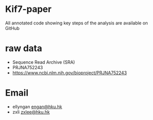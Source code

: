 # Kif7-paper
All annotated code showing key steps of the analysis are available on GitHub 


# raw data
- Sequence Read Archive (SRA)
- PRJNA752243
- https://www.ncbi.nlm.nih.gov/bioproject/PRJNA752243

# Email
- ellyngan engan@hku.hk
- zxli zxlee@hku.hk
